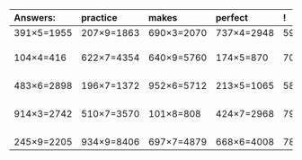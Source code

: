 | Answers: | practice | makes | perfect | ! |
| :--- | :--- | :--- | :--- | :--- |
| 391×5=1955 | 207×9=1863 | 690×3=2070 | 737×4=2948 | 596×8=4768 | 
|   |   |   |   |   | 
|   |   |   |   |   | 
|   |   |   |   |   | 
| 104×4=416 | 622×7=4354 | 640×9=5760 | 174×5=870 | 705×3=2115 | 
|   |   |   |   |   | 
|   |   |   |   |   | 
|   |   |   |   |   | 
|   |   |   |   |   | 
| 483×6=2898 | 196×7=1372 | 952×6=5712 | 213×5=1065 | 580×8=4640 | 
|   |   |   |   |   | 
|   |   |   |   |   | 
|   |   |   |   |   | 
|   |   |   |   |   | 
| 914×3=2742 | 510×7=3570 | 101×8=808 | 424×7=2968 | 796×2=1592 | 
|   |   |   |   |   | 
|   |   |   |   |   | 
|   |   |   |   |   | 
|   |   |   |   |   | 
| 245×9=2205 | 934×9=8406 | 697×7=4879 | 668×6=4008 | 782×8=6256 | 
